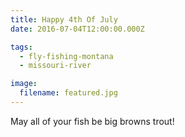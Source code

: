```yaml
---
title: Happy 4th Of July
date: 2016-07-04T12:00:00.000Z

tags:
  - fly-fishing-montana
  - missouri-river

image:
  filename: featured.jpg
---
```


May all of your fish be big browns trout!
